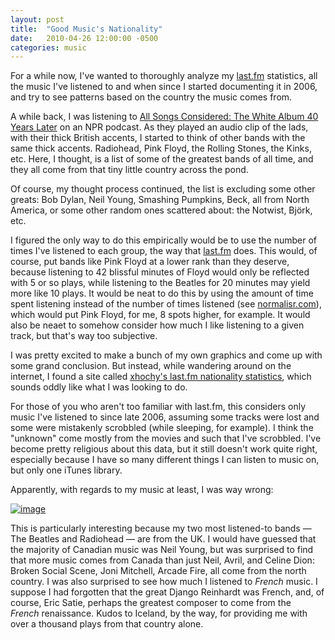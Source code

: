 ```yaml
---
layout: post
title:  "Good Music's Nationality"
date:   2010-04-26 12:00:00 -0500
categories: music
---
```


For a while now, I've wanted to thoroughly analyze my [last.fm](http://last.fm/user/thelowlypeon)&nbsp;statistics, all the music I've listened to and when since I started documenting it in 2006, and try to see patterns based on the country the music comes from.

A while back, I was listening to [All Songs Considered: The White Album 40 Years Later](http://www.npr.org/templates/story/story.php?storyId=97391032)&nbsp;on an NPR podcast. As they played an audio clip of the lads, with their thick British accents, I started to think of other bands with the same thick accents. Radiohead, Pink Floyd, the Rolling Stones, the Kinks, etc. Here, I thought, is a list of some of the greatest bands of all time, and they all come from that tiny little country across the pond.

Of course, my thought process continued, the list is excluding some other greats: Bob Dylan, Neil Young, Smashing Pumpkins, Beck, all from North America, or some other random ones scattered about: the Notwist, Björk, etc.

I figured the only way to do this empirically would be to use the number of times I've listened to each group, the way that [last.fm](http://last.fm)&nbsp;does. This would, of course, put bands like Pink Floyd at a lower rank than they deserve, because listening to 42 blissful minutes of Floyd would only be reflected with 5 or so plays, while listening to the Beatles for 20 minutes may yield more like 10 plays. It would be neat to do this by using the amount of time spent listening instead of the number of times listened (see [normalisr.com](http://www.normalisr.com/?username=thelowlypeon&amp;amp;layout=list&amp;amp;chart=artist&amp;amp;type=overall)), which would put Pink Floyd, for me, 8 spots higher, for example. It would also be neaet to somehow consider how much I like listening to a given track, but that's way too subjective.

I was pretty excited to make a bunch of my own graphics and come up with some grand conclusion. But instead, while wandering around on the internet, I found a site called [xhochy's last.fm nationality statistics](http://xhochy.org/lastfm-nationstats/index.html?user=thelowlypeon), which sounds oddly like what I was looking to do.

For those of you who aren't too familiar with last.fm, this considers only music I've listened to since late 2006, assuming some tracks were lost and some were mistakenly scrobbled (while sleeping, for example). I think the "unknown" come mostly from the movies and such that I've scrobbled. I've become pretty religious about this data, but it still doesn't work quite right, especially because I have so many different things I can listen to music on, but only one iTunes library.

Apparently, with regards to my music at least, I was way wrong:

[ ](http://xhochy.org/lastfm-nationstats/index.html?user=thelowlypeon)
[![image](http://xhochy.org/lastfm-nationstats/ajax/user/thelowlypeon.png-big)](http://xhochy.org/lastfm-nationstats/index.html?user=thelowlypeon)

This is particularly interesting because my two most listened-to bands — The Beatles and Radiohead — are from the UK. I would have guessed that the majority of Canadian music was Neil Young, but was surprised to find that more music comes from Canada than just Neil, Avril, and Celine Dion: Broken Social Scene, Joni Mitchell, Arcade Fire, all come from the north country. I was also surprised to see how much I listened to _French_&nbsp;music. I suppose I had forgotten that the great Django Reinhardt was French, and, of course, Eric Satie, perhaps the greatest composer to come from the _French_&nbsp;renaissance. Kudos to Iceland, by the way, for providing me with over a thousand plays from that country alone.
